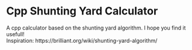 # Cpp Shunting Yard Calculator
<p> A cpp calculator based on the shunting yard algorithm.
I hope you find it usefull! <br>
Inspiration: https://brilliant.org/wiki/shunting-yard-algorithm/ </p>
<br>

